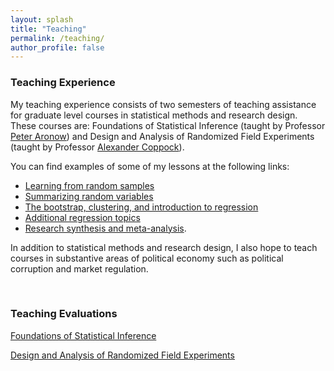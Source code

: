```yaml
---
layout: splash
title: "Teaching"
permalink: /teaching/
author_profile: false
---
```


### Teaching Experience

My teaching experience consists of two semesters of teaching assistance for graduate level courses in statistical methods and research design. These courses are: Foundations of Statistical Inference (taught by Professor [Peter Aronow](https://peteraronow.github.io)) and Design and Analysis of Randomized Field Experiments (taught by Professor [Alexander Coppock](https://alexandercoppock.com)). 

You can find examples of some of my lessons at the following links:  
- [Learning from random samples](https://www.trevorincerti.com/teaching/random_samples.html)
- [Summarizing random variables](https://www.trevorincerti.com/teaching/random_variables.html)
- [The bootstrap, clustering, and introduction to regression](https://www.trevorincerti.com/teaching/regression.html)
- [Additional regression topics](https://www.trevorincerti.com/teaching/regression2.html)
- [Research synthesis and meta-analysis](https://www.trevorincerti.com/teaching/meta-analysis.html).

In addition to statistical methods and research design, I also hope to teach courses in substantive areas of political economy such as political corruption and market regulation.  

&nbsp;

### Teaching Evaluations

[Foundations of Statistical Inference](http://www.trevorincerti.com/files/evaluation_500.pdf)

[Design and Analysis of Randomized Field Experiments](http://www.trevorincerti.com/files/evaluation_512.pdf)







